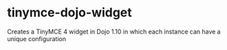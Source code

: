 # tinymce-dojo-widget
Creates a TinyMCE 4 widget in Dojo 1.10 in which each instance can have a unique configuration
